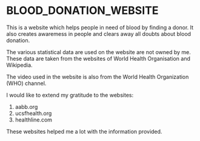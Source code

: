 # BLOOD_DONATION_WEBSITE
This is a website which helps people in need of blood by finding a donor. It also creates awaremess in people and clears away all doubts about blood donation.

The various statistical data are used on the website are not owned by me. These data are taken from the websites of World Health Organisation
and Wikipedia.

The video used in the website is also from the World Health Organization (WHO) channel.

I would like to extend my gratitude to the websites:
  1) aabb.org
  2) ucsfhealth.org
  3) healthline.com

These websites helped me a lot with the information provided.

